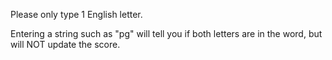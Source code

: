 Please only type 1 English letter. 

Entering a string such as "pg" will tell you if both letters are in the word, but will NOT update the score.
